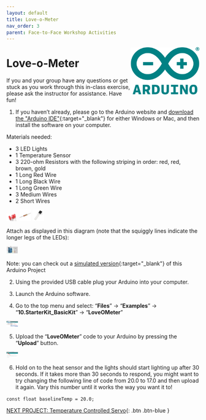 ```yaml
---
layout: default
title: Love-o-Meter
nav_order: 3
parent: Face-to-Face Workshop Activities
---
```

<img src="..\images\arduino-icon.png" alt="arduino icon" style="float:right;width:180px;">

# Love-o-Meter

If you and your group have any questions or get stuck as you work through this in-class exercise, please ask the instructor for assistance.  Have fun!

1. If you haven’t already, please go to the Arduino website and [download the "Arduino IDE"](https://www.arduino.cc/en/Main/Software){:target="_blank"} for either Windows or Mac, and then install the software on your computer.

Materials needed:
- 3 LED Lights
- 1 Temperature Sensor
- 3 220-ohm Resistors with the following striping in order: red, red, brown, gold
- 1 Long Red Wire
- 1 Long Black Wire
- 1 Long Green Wire
- 3 Medium Wires
- 2 Short Wires

<img src="..\images\in-person_workshops\hello_world\led.png" alt="led" style="width:30px;">
<img src="..\images\in-person_workshops\hello_world\res.png" alt="led" style="width:30px;">
<img src="..\images\in-person_workshops\temp_ctrl_servo\temp_sensor.png" alt="temperature sensor" style="width:30px;">

Attach as displayed in this diagram (note that the squiggly lines indicate the longer legs of the LEDs):

<img src="..\images\in-person_workshops\love-o-meter\breadboard_schematic.png" alt="breadboard" style="width:30px;">

Note: you can check out a [simulated version](https://goo.gl/azNRuk){:target="_blank"} of this Arduino Project

2. Using the provided USB cable plug your Arduino into your computer.

3. Launch the Arduino software.

4. Go to the top menu and select: “**Files**” -> “**Examples**” -> “**10.StarterKit_BasicKit**” -> “**LoveOMeter**”

<img src="..\images\in-person_workshops\love-o-meter\menus.png" alt="menu navigation" style="width:30px;">

5. Upload the “**LoveOMeter**” code to your Arduino by pressing the “**Upload**” button.

<img src="..\images\in-person_workshops\love-o-meter\upload.png" alt="upload" style="width:30px;">

6. Hold on to the heat sensor and the lights should start lighting up after 30 seconds.  If it takes more than 30 seconds to respond, you might want to try changing the following line of code from 20.0 to 17.0 and then upload it again. Vary this number until it works the way you want it to!

```
const float baselineTemp = 20.0;
```

[NEXT PROJECT: Temperature Controlled Servo](temp_ctrl_servo.html){: .btn .btn-blue }
